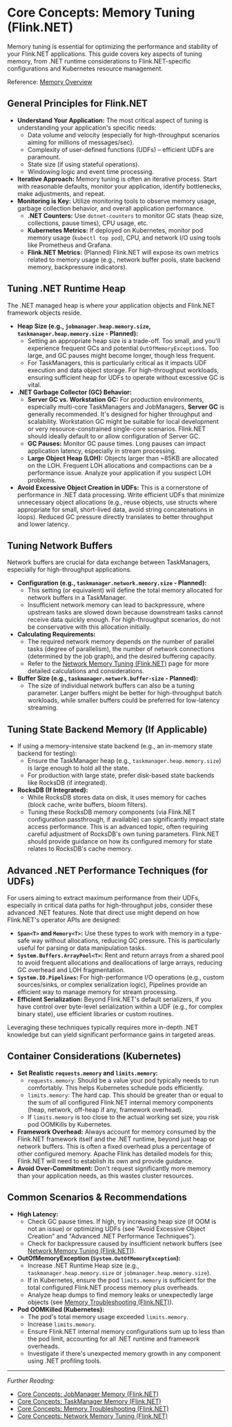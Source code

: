 # Core Concepts: Memory Tuning (Flink.NET)

Memory tuning is essential for optimizing the performance and stability of your Flink.NET applications. This guide covers key aspects of tuning memory, from .NET runtime considerations to Flink.NET-specific configurations and Kubernetes resource management.

Reference: [Memory Overview](./Core-Concepts-Memory-Overview.md)

## General Principles for Flink.NET

*   **Understand Your Application:** The most critical aspect of tuning is understanding your application's specific needs:
    *   Data volume and velocity (especially for high-throughput scenarios aiming for millions of messages/sec).
    *   Complexity of user-defined functions (UDFs) – efficient UDFs are paramount.
    *   State size (if using stateful operations).
    *   Windowing logic and event time processing.
*   **Iterative Approach:** Memory tuning is often an iterative process. Start with reasonable defaults, monitor your application, identify bottlenecks, make adjustments, and repeat.
*   **Monitoring is Key:** Utilize monitoring tools to observe memory usage, garbage collection behavior, and overall application performance.
    *   **.NET Counters:** Use `dotnet-counters` to monitor GC stats (heap size, collections, pause times), CPU usage, etc.
    *   **Kubernetes Metrics:** If deployed on Kubernetes, monitor pod memory usage (`kubectl top pod`), CPU, and network I/O using tools like Prometheus and Grafana.
    *   **Flink.NET Metrics:** (Planned) Flink.NET will expose its own metrics related to memory usage (e.g., network buffer pools, state backend memory, backpressure indicators).

## Tuning .NET Runtime Heap

The .NET managed heap is where your application objects and Flink.NET framework objects reside.

*   **Heap Size (e.g., `jobmanager.heap.memory.size`, `taskmanager.heap.memory.size` - Planned):**
    *   Setting an appropriate heap size is a trade-off. Too small, and you'll experience frequent GCs and potential `OutOfMemoryException`s. Too large, and GC pauses might become longer, though less frequent.
    *   For TaskManagers, this is particularly critical as it impacts UDF execution and data object storage. For high-throughput workloads, ensuring sufficient heap for UDFs to operate without excessive GC is vital.
*   **.NET Garbage Collector (GC) Behavior:**
    *   **Server GC vs. Workstation GC:** For production environments, especially multi-core TaskManagers and JobManagers, **Server GC** is generally recommended. It's designed for higher throughput and scalability. Workstation GC might be suitable for local development or very resource-constrained single-core scenarios. Flink.NET should ideally default to or allow configuration of Server GC.
    *   **GC Pauses:** Monitor GC pause times. Long pauses can impact application latency, especially in stream processing.
    *   **Large Object Heap (LOH):** Objects larger than ~85KB are allocated on the LOH. Frequent LOH allocations and compactions can be a performance issue. Analyze your application if you suspect LOH problems.
*   **Avoid Excessive Object Creation in UDFs:** This is a cornerstone of performance in .NET data processing. Write efficient UDFs that minimize unnecessary object allocations (e.g., reuse objects, use structs where appropriate for small, short-lived data, avoid string concatenations in loops). Reduced GC pressure directly translates to better throughput and lower latency.

## Tuning Network Buffers

Network buffers are crucial for data exchange between TaskManagers, especially for high-throughput applications.

*   **Configuration (e.g., `taskmanager.network.memory.size` - Planned):**
    *   This setting (or equivalent) will define the total memory allocated for network buffers in a TaskManager.
    *   Insufficient network memory can lead to backpressure, where upstream tasks are slowed down because downstream tasks cannot receive data quickly enough. For high-throughput scenarios, do not be conservative with this allocation initially.
*   **Calculating Requirements:**
    *   The required network memory depends on the number of parallel tasks (degree of parallelism), the number of network connections (determined by the job graph), and the desired buffering capacity.
    *   Refer to the [Network Memory Tuning (Flink.NET)](./Core-Concepts-Memory-Network.md) page for more detailed calculations and considerations.
*   **Buffer Size (e.g., `taskmanager.network.buffer-size` - Planned):**
    *   The size of individual network buffers can also be a tuning parameter. Larger buffers might be better for high-throughput batch workloads, while smaller buffers could be preferred for low-latency streaming.

## Tuning State Backend Memory (If Applicable)

*   If using a memory-intensive state backend (e.g., an in-memory state backend for testing):
    *   Ensure the TaskManager heap (e.g., `taskmanager.heap.memory.size`) is large enough to hold all the state.
    *   For production with large state, prefer disk-based state backends like RocksDB (if integrated).
*   **RocksDB (If Integrated):**
    *   While RocksDB stores data on disk, it uses memory for caches (block cache, write buffers, bloom filters).
    *   Tuning these RocksDB memory components (via Flink.NET configuration passthrough, if available) can significantly impact state access performance. This is an advanced topic, often requiring careful adjustment of RocksDB's own tuning parameters. Flink.NET should provide guidance on how its configured memory for state relates to RocksDB's cache memory.

## Advanced .NET Performance Techniques (for UDFs)

For users aiming to extract maximum performance from their UDFs, especially in critical data paths for high-throughput jobs, consider these advanced .NET features. Note that direct use might depend on how Flink.NET's operator APIs are designed:

*   **`Span<T>` and `Memory<T>`:** Use these types to work with memory in a type-safe way without allocations, reducing GC pressure. This is particularly useful for parsing or data manipulation tasks.
*   **`System.Buffers.ArrayPool<T>`:** Rent and return arrays from a shared pool to avoid frequent allocations and deallocations of large arrays, reducing GC overhead and LOH fragmentation.
*   **`System.IO.Pipelines`:** For high-performance I/O operations (e.g., custom sources/sinks, or complex serialization logic), Pipelines provide an efficient way to manage memory for stream processing.
*   **Efficient Serialization:** Beyond Flink.NET's default serializers, if you have control over byte-level serialization within a UDF (e.g., for complex binary state), use efficient libraries or custom routines.

Leveraging these techniques typically requires more in-depth .NET knowledge but can yield significant performance gains in targeted areas.

## Container Considerations (Kubernetes)

*   **Set Realistic `requests.memory` and `limits.memory`:**
    *   `requests.memory`: Should be a value your pod typically needs to run comfortably. This helps Kubernetes schedule pods efficiently.
    *   `limits.memory`: The hard cap. This should be greater than or equal to the sum of all configured Flink.NET internal memory components (heap, network, off-heap if any, framework overhead).
    *   If `limits.memory` is too close to the actual working set size, you risk pod OOMKills by Kubernetes.
*   **Framework Overhead:** Always account for memory consumed by the Flink.NET framework itself and the .NET runtime, beyond just heap or network buffers. This is often a fixed overhead plus a percentage of other configured memory. Apache Flink has detailed models for this; Flink.NET will need to establish its own and provide guidance.
*   **Avoid Over-Commitment:** Don't request significantly more memory than your application needs, as this wastes cluster resources.

## Common Scenarios & Recommendations

*   **High Latency:**
    *   Check GC pause times. If high, try increasing heap size (if OOM is not an issue) or optimizing UDFs (see "Avoid Excessive Object Creation" and "Advanced .NET Performance Techniques").
    *   Check for backpressure caused by insufficient network buffers (see [Network Memory Tuning (Flink.NET)](./Core-Concepts-Memory-Network.md)).
*   **OutOfMemoryException (`System.OutOfMemoryException`):**
    *   Increase .NET Runtime Heap size (e.g., `taskmanager.heap.memory.size` or `jobmanager.heap.memory.size`).
    *   If in Kubernetes, ensure the pod `limits.memory` is sufficient for the total configured Flink.NET process memory plus overheads.
    *   Analyze heap dumps to find memory leaks or unexpectedly large objects (see [Memory Troubleshooting (Flink.NET)](./Core-Concepts-Memory-Troubleshooting.md)).
*   **Pod OOMKilled (Kubernetes):**
    *   The pod's total memory usage exceeded `limits.memory`.
    *   Increase `limits.memory`.
    *   Ensure Flink.NET internal memory configurations sum up to less than the pod limit, accounting for all .NET runtime and framework overheads.
    *   Investigate if there's unexpected memory growth in any component using .NET profiling tools.

---

*Further Reading:*
*   [Core Concepts: JobManager Memory (Flink.NET)](./Core-Concepts-Memory-JobManager.md)
*   [Core Concepts: TaskManager Memory (Flink.NET)](./Core-Concepts-Memory-TaskManager.md)
*   [Core Concepts: Memory Troubleshooting (Flink.NET)](./Core-Concepts-Memory-Troubleshooting.md)
*   [Core Concepts: Network Memory Tuning (Flink.NET)](./Core-Concepts-Memory-Network.md)
